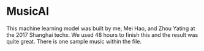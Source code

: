 # MusicAI
This machine learning model was built by me, Mei Hao, and Zhou Yating at the 2017 Shanghai techx. We used 48 hours to finish this and the result was quite great. There is one sample music within the file.
